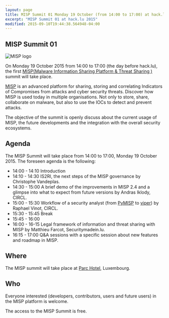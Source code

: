 ```yaml
---
layout: page
title: MISP Summit 01 Monday 19 October (from 14:00 to 17:00) at hack.lu 2015
excerpt: "MISP Summit 01 at hack.lu 2015"
modified: 2015-09-10T19:44:38.564948-04:00
---
```



MISP Summit 01
--------------

![MISP logo](https://raw.githubusercontent.com/MISP/MISP/master/INSTALL/logos/misp-logo.png)

On Monday 19 October 2015 from 14:00 to 17:00 (the day before hack.lu), the first [MISP(Malware Information Sharing Platform & Threat Sharing
)](http://www.misp-project.org/) summit will take place.


[MISP](http://www.misp-project.org/) is an advanced platform for sharing, storing and correlating Indicators of Compromises from attacks and cyber security threats.
Discover how MISP is used today in multiple organisations. Not only to store, share, collaborate on malware, but also to use the IOCs to detect and prevent attacks.

The objective of the summit is openly discuss about the current usage of MISP, the future developments and the integration with the overall security ecosystems.

Agenda
------

The MISP Summit will take place from 14:00 to 17:00, Monday 19 October 2015. The foreseen agenda is the following:

* 14:00 - 14:10 Introduction
* 14:10 - 14:30 IS2RI, the next steps of the MISP governance by Christophe Vandeplas.
* 14:30 - 15:00 A brief demo of the improvements in MISP 2.4 and a glimpse into what to expect from future versions by Andras Iklody, CIRCL.
* 15:00 - 15:30 Workflow of a security analyst (from [PyMISP](https://github.com/CIRCL/PyMISP) to [viper](https://github.com/viper-framework/viper/)) by Raphael Vinot, CIRCL.
* 15:30 - 15:45 Break
* 15:45 - 16:00 
* 16:00 - 16-15 Legal framework of information and threat sharing with MISP by Matthieu Farcot, Securitymadein.lu.
* 16:15 - 17:00 Q&A sessions with a specific session about new features and roadmap in MISP.

Where
-----

The MISP summit will take place at [Parc Hotel](http://www.parc-hotel.lu/), Luxembourg.

Who
---

Everyone interested (developers, contributors, users and future users) in the MISP platform is welcome.

The access to the MISP Summit is free.


